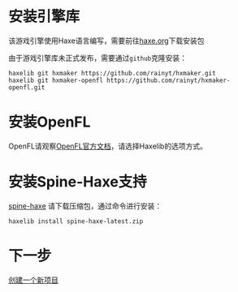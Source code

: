 # 安装引擎库
该游戏引擎使用Haxe语言编写，需要前往[haxe.org](https://haxe.org)下载安装包

由于游戏引擎库未正式发布，需要通过`github`克隆安装：
```shell
haxelib git hxmaker https://github.com/rainyt/hxmaker.git
haxelib git hxmaker-openfl https://github.com/rainyt/hxmaker-openfl.git
```

# 安装OpenFL
OpenFL请观察[OpenFL官方文档](https://www.openfl.org/download/)，请选择Haxelib的选项方式。

# 安装Spine-Haxe支持
[spine-haxe](https://esotericsoftware.com/files/spine-haxe/4.2/spine-haxe-latest.zip) 请下载压缩包，通过命令进行安装：
```shell
haxelib install spine-haxe-latest.zip
```

# 下一步
[创建一个新项目](2.create-project.md)